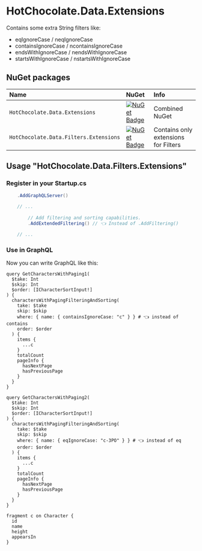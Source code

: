 # HotChocolate.Data.Extensions

Contains some extra String filters like:
- eqIgnoreCase / neqIgnoreCase
- containsIgnoreCase / ncontainsIgnoreCase
- endsWithIgnoreCase / nendsWithIgnoreCase
- startsWithIgnoreCase / nstartsWithIgnoreCase

## NuGet packages

| Name | NuGet | Info |
|:- |:- |:- |
| `HotChocolate.Data.Extensions` | [![NuGet Badge](https://buildstats.info/nuget/HotChocolate.Data.Extensions)](https://www.nuget.org/packages/HotChocolate.Data.Extensions) | Combined NuGet
| `HotChocolate.Data.Filters.Extensions` | [![NuGet Badge](https://buildstats.info/nuget/HotChocolate.Data.Filters.Extensions)](https://www.nuget.org/packages/HotChocolate.Data.Filters.Extensions) | Contains only extensions for Filters

## Usage "HotChocolate.Data.Filters.Extensions"

### Register in your Startup.cs

``` c#
    .AddGraphQLServer()

    // ...
           
        // Add filtering and sorting capabilities.
        .AddExtendedFiltering() // 👈 Instead of .AddFiltering()

    // ...
```

### Use in GraphQL

Now you can write GraphQL like this:

``` gql
query GetCharactersWithPaging1(
  $take: Int
  $skip: Int
  $order: [ICharacterSortInput!]
) {
  charactersWithPagingFilteringAndSorting(
    take: $take
    skip: $skip
    where: { name: { containsIgnoreCase: "c" } } # 👈 instead of contains
    order: $order
  ) {
    items {
      ...c
    }
    totalCount
    pageInfo {
      hasNextPage
      hasPreviousPage
    }
  }
}

query GetCharactersWithPaging2(
  $take: Int
  $skip: Int
  $order: [ICharacterSortInput!]
) {
  charactersWithPagingFilteringAndSorting(
    take: $take
    skip: $skip
    where: { name: { eqIgnoreCase: "c-3PO" } } # 👈 instead of eq
    order: $order
  ) {
    items {
      ...c
    }
    totalCount
    pageInfo {
      hasNextPage
      hasPreviousPage
    }
  }
}

fragment c on Character {
  id
  name
  height
  appearsIn
}
```

